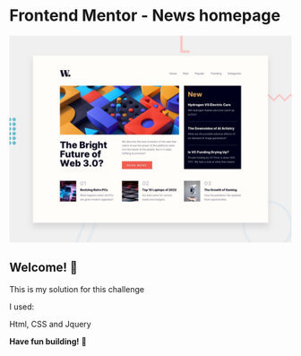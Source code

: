 # Frontend Mentor - News homepage

![Design preview for the News homepage coding challenge](./design/desktop-preview.jpg)

## Welcome! 👋

  This is my solution for this challenge

  I used:

  Html, CSS and Jquery

**Have fun building!** 🚀
